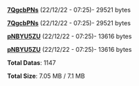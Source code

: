 [**7QgcbPNs**](/data/7QgcbPNs.txt) (22/12/22 - 07:25)- 29521 bytes

[**7QgcbPNs**](/data/7QgcbPNs.txt) (22/12/22 - 07:25)- 29521 bytes

[**pNBYU5ZU**](/data/pNBYU5ZU.txt) (22/12/22 - 07:25)- 13616 bytes

[**pNBYU5ZU**](/data/pNBYU5ZU.txt) (22/12/22 - 07:25)- 13616 bytes

**Total Datas**: 1147

**Total Size**: 7.05 MB / 7.1 MB